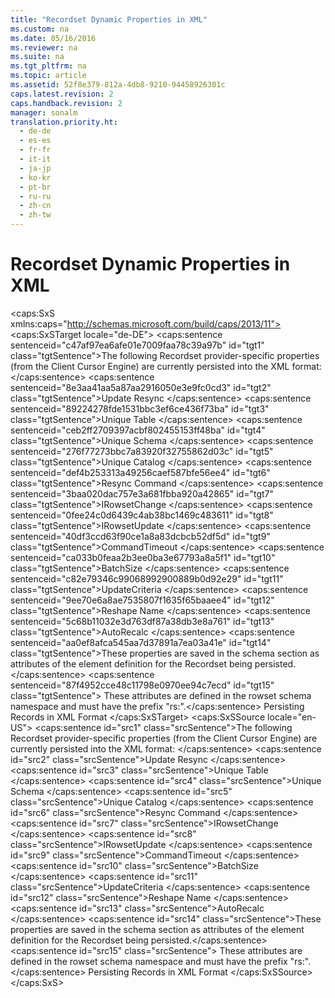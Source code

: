 ```yaml
---
title: "Recordset Dynamic Properties in XML"
ms.custom: na
ms.date: 05/16/2016
ms.reviewer: na
ms.suite: na
ms.tgt_pltfrm: na
ms.topic: article
ms.assetid: 52f8e379-812a-4db8-9210-94458926301c
caps.latest.revision: 2
caps.handback.revision: 2
manager: sonalm
translation.priority.ht: 
  - de-de
  - es-es
  - fr-fr
  - it-it
  - ja-jp
  - ko-kr
  - pt-br
  - ru-ru
  - zh-cn
  - zh-tw
---
```

# Recordset Dynamic Properties in XML
<?xml version="1.0" encoding="utf-8"?>
<caps:SxS xmlns:caps="http://schemas.microsoft.com/build/caps/2013/11">
  <caps:SxSTarget locale="de-DE">
    <developerConceptualDocument xsi:schemaLocation="http://ddue.schemas.microsoft.com/authoring/2003/5 http://dduestorage.blob.core.windows.net/ddueschema/developer.xsd" xmlns="http://ddue.schemas.microsoft.com/authoring/2003/5" xmlns:xlink="http://www.w3.org/1999/xlink" xmlns:xsi="http://www.w3.org/2001/XMLSchema-instance">
      <introduction>
        <para>
          <caps:sentence sentenceid="c47af97ea6afe01e7009faa78c39a97b" id="tgt1" class="tgtSentence">The following Recordset provider-specific properties (from the Client Cursor Engine) are currently persisted into the XML format: </caps:sentence>
        </para>
        <list class="bullet">
          <listItem>
            <para>
              <caps:sentence sentenceid="8e3aa41aa5a87aa2916050e3e9fc0cd3" id="tgt2" class="tgtSentence">Update Resync </caps:sentence>
            </para>
          </listItem>
          <listItem>
            <para>
              <caps:sentence sentenceid="89224278fde1531bbc3ef6ce436f73ba" id="tgt3" class="tgtSentence">Unique Table </caps:sentence>
            </para>
          </listItem>
          <listItem>
            <para>
              <caps:sentence sentenceid="ceb2ff2709397acbf802455153ff48ba" id="tgt4" class="tgtSentence">Unique Schema </caps:sentence>
            </para>
          </listItem>
          <listItem>
            <para>
              <caps:sentence sentenceid="276f77273bbc7a83920f32755862d03c" id="tgt5" class="tgtSentence">Unique Catalog </caps:sentence>
            </para>
          </listItem>
          <listItem>
            <para>
              <caps:sentence sentenceid="def4b253313a49256caef587bfe56ee4" id="tgt6" class="tgtSentence">Resync Command </caps:sentence>
            </para>
          </listItem>
          <listItem>
            <para>
              <caps:sentence sentenceid="3baa020dac757e3a681fbba920a42865" id="tgt7" class="tgtSentence">IRowsetChange </caps:sentence>
            </para>
          </listItem>
          <listItem>
            <para>
              <caps:sentence sentenceid="0fee24c0d6439c4ab38bc1469c483611" id="tgt8" class="tgtSentence">IRowsetUpdate </caps:sentence>
            </para>
          </listItem>
          <listItem>
            <para>
              <caps:sentence sentenceid="40df3ccd63f90ce1a8a83dcbcb52df5d" id="tgt9" class="tgtSentence">CommandTimeout </caps:sentence>
            </para>
          </listItem>
          <listItem>
            <para>
              <caps:sentence sentenceid="ca033b0feaa2b3ee0ba3e67793a8a5f1" id="tgt10" class="tgtSentence">BatchSize </caps:sentence>
            </para>
          </listItem>
          <listItem>
            <para>
              <caps:sentence sentenceid="c82e79346c99068992900889b0d92e29" id="tgt11" class="tgtSentence">UpdateCriteria </caps:sentence>
            </para>
          </listItem>
          <listItem>
            <para>
              <caps:sentence sentenceid="9ee70e6a8ae7535807f1635f65baaee4" id="tgt12" class="tgtSentence">Reshape Name </caps:sentence>
            </para>
          </listItem>
          <listItem>
            <para>
              <caps:sentence sentenceid="5c68b11032e3d763df87a38db3e8a761" id="tgt13" class="tgtSentence">AutoRecalc </caps:sentence>
            </para>
          </listItem>
        </list>
        <para>
          <caps:sentence sentenceid="aa0ef8afca545aa7d37891a7ea03a41e" id="tgt14" class="tgtSentence">These properties are saved in the schema section as attributes of the element definition for the Recordset being persisted.</caps:sentence>
          <caps:sentence sentenceid="87f4952cce48c11798e0970ee94c7ecd" id="tgt15" class="tgtSentence"> These attributes are defined in the rowset schema namespace and must have the prefix "rs:".</caps:sentence>
        </para>
      </introduction>
      <relatedTopics>
        <link xlink:href="f3113ec4-ae31-428f-89c6-bc1024f128ea">Persisting Records in XML Format</link>
      </relatedTopics>
    </developerConceptualDocument>
  </caps:SxSTarget>
  <caps:SxSSource locale="en-US">
    <developerConceptualDocument xsi:schemaLocation="http://ddue.schemas.microsoft.com/authoring/2003/5 http://dduestorage.blob.core.windows.net/ddueschema/developer.xsd" xmlns="http://ddue.schemas.microsoft.com/authoring/2003/5" xmlns:xlink="http://www.w3.org/1999/xlink" xmlns:xsi="http://www.w3.org/2001/XMLSchema-instance">
      <introduction>
        <para>
          <caps:sentence id="src1" class="srcSentence">The following Recordset provider-specific properties (from the Client Cursor Engine) are currently persisted into the XML format: </caps:sentence>
        </para>
        <list class="bullet">
          <listItem>
            <para>
              <caps:sentence id="src2" class="srcSentence">Update Resync </caps:sentence>
            </para>
          </listItem>
          <listItem>
            <para>
              <caps:sentence id="src3" class="srcSentence">Unique Table </caps:sentence>
            </para>
          </listItem>
          <listItem>
            <para>
              <caps:sentence id="src4" class="srcSentence">Unique Schema </caps:sentence>
            </para>
          </listItem>
          <listItem>
            <para>
              <caps:sentence id="src5" class="srcSentence">Unique Catalog </caps:sentence>
            </para>
          </listItem>
          <listItem>
            <para>
              <caps:sentence id="src6" class="srcSentence">Resync Command </caps:sentence>
            </para>
          </listItem>
          <listItem>
            <para>
              <caps:sentence id="src7" class="srcSentence">IRowsetChange </caps:sentence>
            </para>
          </listItem>
          <listItem>
            <para>
              <caps:sentence id="src8" class="srcSentence">IRowsetUpdate </caps:sentence>
            </para>
          </listItem>
          <listItem>
            <para>
              <caps:sentence id="src9" class="srcSentence">CommandTimeout </caps:sentence>
            </para>
          </listItem>
          <listItem>
            <para>
              <caps:sentence id="src10" class="srcSentence">BatchSize </caps:sentence>
            </para>
          </listItem>
          <listItem>
            <para>
              <caps:sentence id="src11" class="srcSentence">UpdateCriteria </caps:sentence>
            </para>
          </listItem>
          <listItem>
            <para>
              <caps:sentence id="src12" class="srcSentence">Reshape Name </caps:sentence>
            </para>
          </listItem>
          <listItem>
            <para>
              <caps:sentence id="src13" class="srcSentence">AutoRecalc </caps:sentence>
            </para>
          </listItem>
        </list>
        <para>
          <caps:sentence id="src14" class="srcSentence">These properties are saved in the schema section as attributes of the element definition for the Recordset being persisted.</caps:sentence>
          <caps:sentence id="src15" class="srcSentence"> These attributes are defined in the rowset schema namespace and must have the prefix "rs:".</caps:sentence>
        </para>
      </introduction>
      <relatedTopics>
        <link xlink:href="f3113ec4-ae31-428f-89c6-bc1024f128ea">Persisting Records in XML Format</link>
      </relatedTopics>
    </developerConceptualDocument>
  </caps:SxSSource>
</caps:SxS>